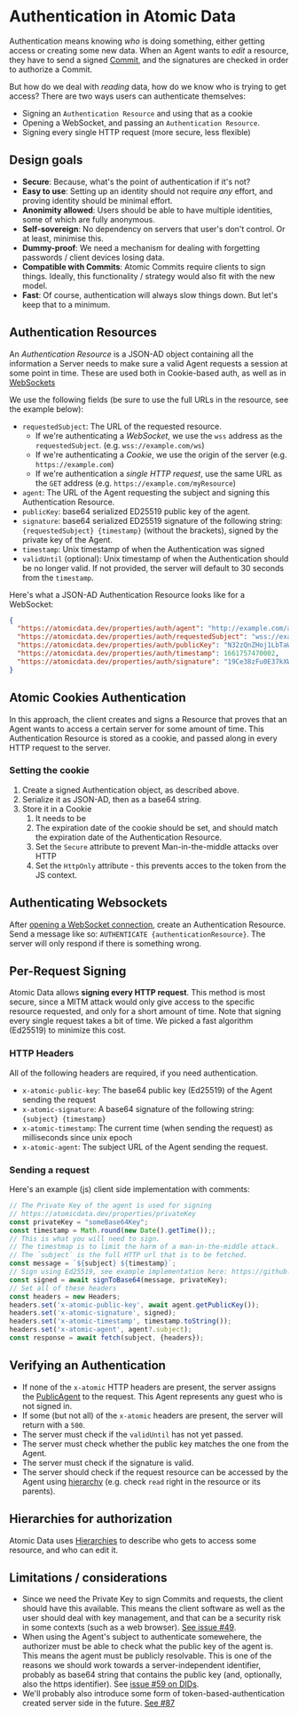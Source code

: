 # Authentication in Atomic Data

Authentication means knowing _who_ is doing something, either getting access or creating some new data.
When an Agent wants to _edit_ a resource, they have to send a signed [Commit](commits/intro.md), and the signatures are checked in order to authorize a Commit.

But how do we deal with _reading_ data, how do we know who is trying to get access?
There are two ways users can authenticate themselves:

- Signing an `Authentication Resource` and using that as a cookie
- Opening a WebSocket, and passing an `Authentication Resource`.
- Signing every single HTTP request (more secure, less flexible)

## Design goals

- **Secure**: Because, what's the point of authentication if it's not?
- **Easy to use**: Setting up an identity should not require _any_ effort, and proving identity should be minimal effort.
- **Anonimity allowed**: Users should be able to have multiple identities, some of which are fully anonymous.
- **Self-sovereign**: No dependency on servers that user's don't control. Or at least, minimise this.
- **Dummy-proof**: We need a mechanism for dealing with forgetting passwords / client devices losing data.
- **Compatible with Commits**: Atomic Commits require clients to sign things. Ideally, this functionality / strategy would also fit with the new model.
- **Fast**: Of course, authentication will always slow things down. But let's keep that to a minimum.

## Authentication Resources

An _Authentication Resource_ is a JSON-AD object containing all the information a Server needs to make sure a valid Agent requests a session at some point in time.
These are used both in Cookie-based auth, as well as in [WebSockets](websockets.md)

We use the following fields (be sure to use the full URLs in the resource, see the example below):

- `requestedSubject`: The URL of the requested resource.
  - If we're authenticating a *WebSocket*, we use the `wss` address as the `requestedSubject`. (e.g. `wss://example.com/ws`)
  - If we're authenticating a *Cookie*, we use the origin of the server (e.g. `https://example.com`)
  - If we're authentication a *single HTTP request*, use the same URL as the `GET` address (e.g. `https://example.com/myResource`)
- `agent`: The URL of the Agent requesting the subject and signing this Authentication Resource.
- `publicKey`: base64 serialized ED25519 public key of the agent.
- `signature`: base64 serialized ED25519 signature of the following string: `{requestedSubject} {timestamp}` (without the brackets), signed by the private key of the Agent.
- `timestamp`: Unix timestamp of when the Authentication was signed
- `validUntil` (optional): Unix timestamp of when the Authentication should be no longer valid. If not provided, the server will default to 30 seconds from the `timestamp`.

Here's what a JSON-AD Authentication Resource looks like for a WebSocket:

```json
{
  "https://atomicdata.dev/properties/auth/agent": "http://example.com/agents/N32zQnZHoj1LbTaWI5CkA4eT2AaJNBPhWcNriBgy6CE=",
  "https://atomicdata.dev/properties/auth/requestedSubject": "wss://example.com/ws",
  "https://atomicdata.dev/properties/auth/publicKey": "N32zQnZHoj1LbTaWI5CkA4eT2AaJNBPhWcNriBgy6CE=",
  "https://atomicdata.dev/properties/auth/timestamp": 1661757470002,
  "https://atomicdata.dev/properties/auth/signature": "19Ce38zFu0E37kXWn8xGEAaeRyeP6EK0S2bt03s36gRrWxLiBbuyxX3LU9qg68pvZTzY3/P3Pgxr6VrOEvYAAQ=="
}
```

## Atomic Cookies Authentication

In this approach, the client creates and signs a Resource that proves that an Agent wants to access a certain server for some amount of time.
This Authentication Resource is stored as a cookie, and passed along in every HTTP request to the server.

### Setting the cookie

1. Create a signed Authentication object, as described above.
2. Serialize it as JSON-AD, then as a base64 string.
3. Store it in a Cookie
   1. It needs to be
   2. The expiration date of the cookie should be set, and should match the expiration date of the Authentication Resource.
   3. Set the `Secure` attribute to prevent Man-in-the-middle attacks over HTTP
   4. Set the `HttpOnly` attribute - this prevents acces to the token from the JS context.

## Authenticating Websockets

After [opening a WebSocket connection](websockets.md), create an Authentication Resource.
Send a message like so: `AUTHENTICATE {authenticationResource}`.
The server will only respond if there is something wrong.

## Per-Request Signing

Atomic Data allows **signing every HTTP request**.
This method is most secure, since a MITM attack would only give access to the specific resource requested, and only for a short amount of time.
Note that signing every single request takes a bit of time.
We picked a fast algorithm (Ed25519) to minimize this cost.

### HTTP Headers

All of the following headers are required, if you need authentication.

- `x-atomic-public-key`: The base64 public key (Ed25519) of the Agent sending the request
- `x-atomic-signature`: A base64 signature of the following string: `{subject} {timestamp}`
- `x-atomic-timestamp`: The current time (when sending the request) as milliseconds since unix epoch
- `x-atomic-agent`: The subject URL of the Agent sending the request.

### Sending a request

Here's an example (js) client side implementation with comments:

```ts
// The Private Key of the agent is used for signing
// https://atomicdata.dev/properties/privateKey
const privateKey = "someBase64Key";
const timestamp = Math.round(new Date().getTime());;
// This is what you will need to sign.
// The timestmap is to limit the harm of a man-in-the-middle attack.
// The `subject` is the full HTTP url that is to be fetched.
const message = `${subject} ${timestamp}`;
// Sign using Ed25519, see example implementation here: https://github.com/atomicdata-dev/atomic-data-browser/blob/30b2f8af59d25084de966301cb6bd1ed90c0eb78/lib/src/commit.ts#L176
const signed = await signToBase64(message, privateKey);
// Set all of these headers
const headers = new Headers;
headers.set('x-atomic-public-key', await agent.getPublicKey());
headers.set('x-atomic-signature', signed);
headers.set('x-atomic-timestamp', timestamp.toString());
headers.set('x-atomic-agent', agent?.subject);
const response = await fetch(subject, {headers});
```

## Verifying an Authentication

- If none of the `x-atomic` HTTP headers are present, the server assigns the [PublicAgent](https://atomicdata.dev/agents/publicAgent) to the request. This Agent represents any guest who is not signed in.
- If some (but not all) of the `x-atomic` headers are present, the server will return with a `500`.
- The server must check if the `validUntil` has not yet passed.
- The server must check whether the public key matches the one from the Agent.
- The server must check if the signature is valid.
- The server should check if the request resource can be accessed by the Agent using [hierarchy](hierarchy.md) (e.g. check `read` right in the resource or its parents).

## Hierarchies for authorization

Atomic Data uses [Hierarchies](hierarchy.md) to describe who gets to access some resource, and who can edit it.

## Limitations / considerations

- Since we need the Private Key to sign Commits and requests, the client should have this available. This means the client software as well as the user should deal with key management, and that can be a security risk in some contexts (such as a web browser). [See issue #49](https://github.com/ontola/atomic-data-docs/issues/49).
- When using the Agent's subject to authenticate somewehere, the authorizer must be able to check what the public key of the agent is. This means the agent must be publicly resolvable. This is one of the reasons we should work towards a server-independent identifier, probably as base64 string that contains the public key (and, optionally, also the https identifier). See [issue #59 on DIDs](https://github.com/ontola/atomic-data-docs/issues/59).
- We'll probably also introduce some form of token-based-authentication created server side in the future. [See #87](https://github.com/ontola/atomic-data-docs/issues/87)
